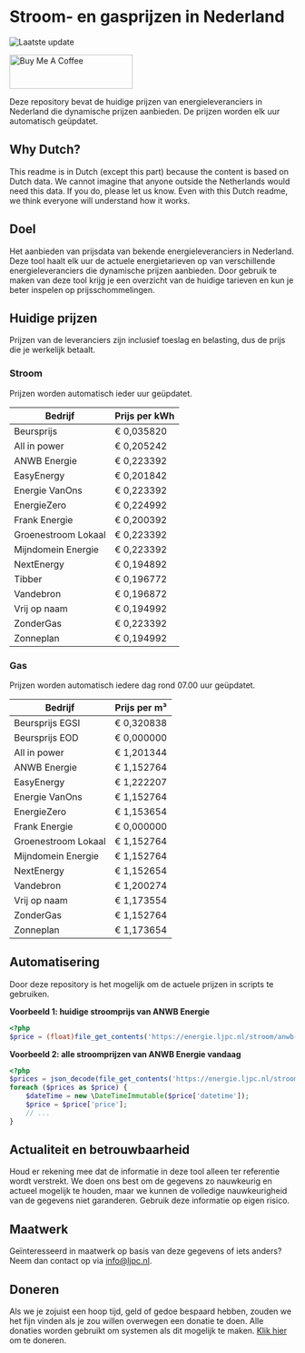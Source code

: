 # Stroom- en gasprijzen in Nederland

![Laatste update](https://img.shields.io/badge/laatste%20update-2024--07--06%2004%3A00%20CET-brightgreen)

<a href="https://www.buymeacoffee.com/Lars-" target="_blank"><img src="https://cdn.buymeacoffee.com/buttons/v2/default-orange.png" alt="Buy Me A Coffee" height="60" style="height: 60px !important;width: 217px !important;" ></a>

Deze repository bevat de huidige prijzen van energieleveranciers in Nederland die dynamische prijzen aanbieden. De prijzen worden elk uur automatisch geüpdatet.

## Why Dutch?

This readme is in Dutch (except this part) because the content is based on Dutch data. We cannot imagine that anyone outside the Netherlands would need this data. If you do, please let us know. Even with this Dutch readme, we think
everyone will understand how it works.

## Doel

Het aanbieden van prijsdata van bekende energieleveranciers in Nederland. Deze tool haalt elk uur de actuele energietarieven op van verschillende energieleveranciers die dynamische prijzen aanbieden. Door gebruik te maken van deze tool
krijg je een overzicht van de huidige tarieven en kun je beter inspelen op prijsschommelingen.

## Huidige prijzen

Prijzen van de leveranciers zijn inclusief toeslag en belasting, dus de prijs die je werkelijk betaalt.

### Stroom

Prijzen worden automatisch ieder uur geüpdatet.

 Bedrijf | Prijs per kWh 
---------|---------------
Beursprijs | € 0,035820
All in power | € 0,205242
ANWB Energie | € 0,223392
EasyEnergy | € 0,201842
Energie VanOns | € 0,223392
EnergieZero | € 0,224992
Frank Energie | € 0,200392
Groenestroom Lokaal | € 0,223392
Mijndomein Energie | € 0,223392
NextEnergy | € 0,194892
Tibber | € 0,196772
Vandebron | € 0,196872
Vrij op naam | € 0,194992
ZonderGas | € 0,223392
Zonneplan | € 0,194992


### Gas

Prijzen worden automatisch iedere dag rond 07.00 uur geüpdatet.

 Bedrijf | Prijs per m³ 
---------|--------------
Beursprijs EGSI | € 0,320838
Beursprijs EOD | € 0,000000
All in power | € 1,201344
ANWB Energie | € 1,152764
EasyEnergy | € 1,222207
Energie VanOns | € 1,152764
EnergieZero | € 1,153654
Frank Energie | € 0,000000
Groenestroom Lokaal | € 1,152764
Mijndomein Energie | € 1,152764
NextEnergy | € 1,152654
Vandebron | € 1,200274
Vrij op naam | € 1,173554
ZonderGas | € 1,152764
Zonneplan | € 1,173654


## Automatisering

Door deze repository is het mogelijk om de actuele prijzen in scripts te gebruiken.

**Voorbeeld 1: huidige stroomprijs van ANWB Energie**

```php
<?php
$price = (float)file_get_contents('https://energie.ljpc.nl/stroom/anwb-energie-nu.txt');

```

**Voorbeeld 2: alle stroomprijzen van ANWB Energie vandaag**

```php
<?php
$prices = json_decode(file_get_contents('https://energie.ljpc.nl/stroom/all-in-power-vandaag.json'),true);
foreach ($prices as $price) {
    $dateTime = new \DateTimeImmutable($price['datetime']);
    $price = $price['price'];
    // ...
}
```

## Actualiteit en betrouwbaarheid

Houd er rekening mee dat de informatie in deze tool alleen ter referentie wordt verstrekt. We doen ons best om de gegevens zo nauwkeurig en actueel mogelijk te houden, maar we kunnen de volledige nauwkeurigheid van de gegevens niet
garanderen. Gebruik deze informatie op eigen risico.

## Maatwerk

Geïnteresseerd in maatwerk op basis van deze gegevens of iets anders? Neem dan contact op
via [info@ljpc.nl](mailto:info@ljpc.nl?subject=Energie%20prijzen).

## Doneren

Als we je zojuist een hoop tijd, geld of gedoe bespaard hebben, zouden we het fijn vinden als je zou willen overwegen een
donatie te doen. Alle donaties worden gebruikt om systemen als dit mogelijk te
maken. [Klik hier](https://www.buymeacoffee.com/Lars-) om te doneren.
